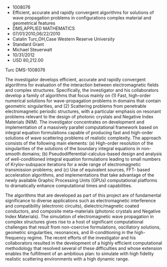 
* 1008076
* Efficient, accurate and rapidly convergent algorithms for solutions of wave propagation problems in configurations complex material and geometrical features
* DMS,APPLIED MATHEMATICS
* 07/01/2010,06/22/2010
* Catalin Turc,OH,Case Western Reserve University
* Standard Grant
* Michael Steuerwalt
* 10/31/2012
* USD 80,212.00

Turc DMS-1008076

The investigator develops efficient, accurate and rapidly convergent algorithms
for evaluation of the interaction between electromagnetic fields and complex
structures. Specifically, the investigator and his collaborators develop a
family of algorithms that focus mainly on (1) Fast, high-order numerical
solutions for wave-propagation problems in domains that contain geometric
singularities, and (2) Scattering problems from penetrable electromagnetic
periodic structures, with a particular emphasis on resonant problems relevant to
the design of photonic crystals and Negative Index Materials (NIM). The
investigator concentrates on development and implementation of a massively
parallel computational framework based on integral equation formulations capable
of producing fast and high-order solutions of wave scattering problems of
realistic complexity. The approach consists of the following main elements: (a)
High-order resolution of the singularities of the solutions of the boundary
integral equations in non-smooth domains; (b) Pseudodifferential-calculus-based
design and analysis of well-conditioned integral equation formulations leading
to small numbers of Krylov-subspace iterations for a wide range of
electromagnetic transmission problems; and (c) Use of equivalent sources, FFT-
based acceleration algorithms, and implementations that take advantage of the
newly available Graphic Processing Units (GPUs) computational platforms to
dramatically enhance computational times and capabilities.

The algorithms that are developed as part of this project are of fundamental
significance to diverse applications such as electromagnetic interference and
compatibility (electronic circuits), dielectric/magnetic coated conductors, and
composite meta-materials (photonic crystals and Negative Index Materials). The
simulation of electromagnetic wave propagation in complex structures gives rise
to a host of significant computational challenges that result from non-coercive
formulations, oscillatory solutions, geometric singularities, resonances, and
ill-conditioning in the high-frequency regime. The recent efforts of the
investigator and his collaborators resulted in the development of a highly
efficient computational methodology that resolved several of these difficulties
and whose extension enables the fulfillment of an ambitious plan: to simulate
with high fidelity realistic scattering environments with a high dynamic range.
